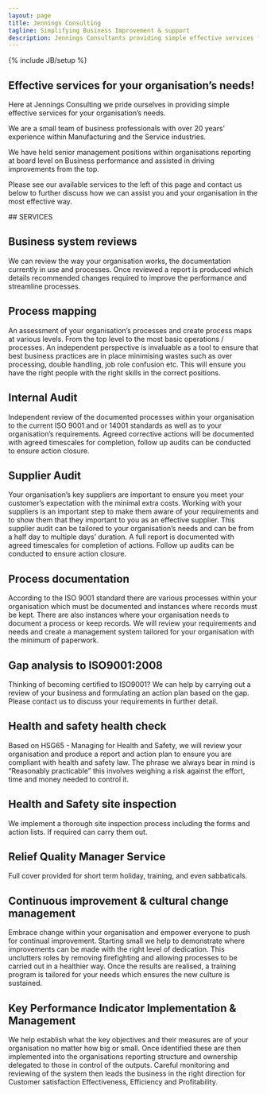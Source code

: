 ```yaml
---
layout: page
title: Jennings Consulting
tagline: Simplifying Business Improvement & support
description: Jennings Consultants providing simple effective services for your organisation's needs
---
```

{% include JB/setup %}

<section id="about" class="about">
        <div class="container">
            <div class="row">
                <div class="col-lg-12 text-center">
                    <h2>Effective services for your organisation’s needs!</h2>
                    <p class="lead">Here at Jennings Consulting we pride ourselves in providing simple effective services for your organisation’s needs.

We are a small team of business professionals with over 20 years’ experience within Manufacturing and the Service industries.

We have held senior management positions within organisations reporting at board level on Business performance and assisted in driving improvements from the top.

Please see our available services to the left of this page and contact us below to further discuss how we can assist you and your organisation in the most effective way.
                </div>
            </div>
            <!-- /.row -->
        </div>
        <!-- /.container -->
</section>



<section id="services" class="services">
  <div markdown="1">
## SERVICES

## Business system reviews
We can review the way your organisation works, the documentation currently in use and processes.  Once reviewed a report is produced which details recommended changes required to improve the performance and streamline processes.

## Process mapping
An assessment of your organisation’s processes and create process maps at various levels.  From the top level to the most basic operations / processes.   An independent perspective is invaluable as a tool to ensure that best business practices are in place minimising wastes such as over processing, double handling, job role confusion etc.  This will ensure you have the right people with the right skills in the correct positions.

## Internal Audit
Independent review of the documented processes within your organisation to the current ISO 9001 and or 14001 standards as well as to your organisation’s requirements.  Agreed corrective actions will be documented with agreed timescales for completion, follow up audits can be conducted to ensure action closure.

## Supplier Audit
Your organisation’s key suppliers are important to ensure you meet your customer’s expectation with the minimal extra costs.  Working with your suppliers is an important step to make them aware of your requirements and to show them that they important to you as an effective supplier.  This supplier audit can be tailored to your organisation’s needs and can be from a half day to multiple days’ duration.  A full report is documented with agreed timescales for completion of actions.  Follow up audits can be conducted to ensure action closure.

## Process documentation
According to the ISO 9001 standard there are various processes within your organisation which must be documented and instances where records must be kept.  There are also instances where your organisation needs to document a process or keep records.  We will review your requirements and needs and create a management system tailored for your organisation with the minimum of paperwork.

## Gap analysis to ISO9001:2008
Thinking of becoming certified to ISO9001?  We can help by carrying out a review of your business and formulating an action plan based on the gap. Please contact us to discuss your requirements in further detail.

## Health and safety health check
Based on HSG65 - Managing for Health and Safety, we will review your organisation and produce a report and action plan to ensure you are compliant with health and safety law.  The phrase we always bear in mind is “Reasonably practicable” this involves weighing a risk against the effort, time and money needed to control it.

## Health and Safety site inspection
We implement a thorough site inspection process including the forms and action lists.  If required can carry them out.

## Relief Quality Manager Service
Full cover provided for short term holiday, training, and even sabbaticals.

## Continuous improvement & cultural change management
Embrace change within your organisation and empower everyone to push for continual improvement. Starting small we help to demonstrate where improvements can be made with the right level of dedication.  This unclutters roles by removing firefighting and allowing processes to be carried out in a healthier way.  Once the results are realised, a training program is tailored for your needs which ensures the new culture is sustained.

## Key Performance Indicator Implementation & Management
We help establish what the key objectives and their measures are of your organisation no matter how big or small.  Once identified these are then implemented into the organisations reporting structure and ownership delegated to those in control of the outputs. Careful monitoring and reviewing of the system then leads the business in the right direction for Customer satisfaction Effectiveness, Efficiency and Profitability.
  </div>
</section>

